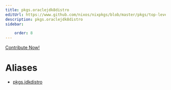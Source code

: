 ```yaml
---
title: pkgs.oraclejdk8distro
editUrl: https://www.github.com/nixos/nixpkgs/blob/master/pkgs/top-level/all-packages.nix#L16504C22
description: pkgs.oraclejdk8distro
sidebar:

    order: 8
---
```


<a href="https://www.github.com/nixos/nixpkgs/blob/master/pkgs/top-level/all-packages.nix#L16504C22">Contribute Now!</a>


# Aliases

- [pkgs.jdkdistro](./reference/pkgs/pkgs-jdkdistro)


